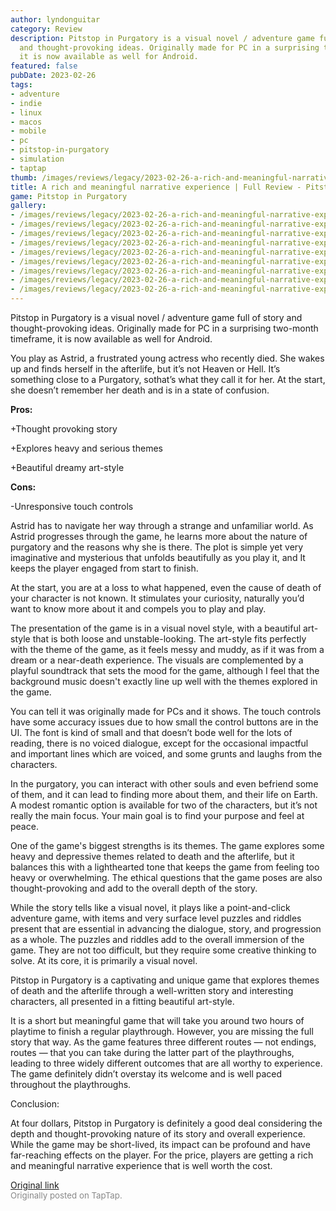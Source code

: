 ```yaml
---
author: lyndonguitar
category: Review
description: Pitstop in Purgatory is a visual novel / adventure game full of story
  and thought-provoking ideas. Originally made for PC in a surprising two-month timeframe,
  it is now available as well for Android.
featured: false
pubDate: 2023-02-26
tags:
- adventure
- indie
- linux
- macos
- mobile
- pc
- pitstop-in-purgatory
- simulation
- taptap
thumb: /images/reviews/legacy/2023-02-26-a-rich-and-meaningful-narrative-experience--full-review---pitstop-in-purgatory-0.avif
title: A rich and meaningful narrative experience | Full Review - Pitstop in Purgatory
game: Pitstop in Purgatory
gallery:
- /images/reviews/legacy/2023-02-26-a-rich-and-meaningful-narrative-experience--full-review---pitstop-in-purgatory-0.avif
- /images/reviews/legacy/2023-02-26-a-rich-and-meaningful-narrative-experience--full-review---pitstop-in-purgatory-1.avif
- /images/reviews/legacy/2023-02-26-a-rich-and-meaningful-narrative-experience--full-review---pitstop-in-purgatory-2.avif
- /images/reviews/legacy/2023-02-26-a-rich-and-meaningful-narrative-experience--full-review---pitstop-in-purgatory-3.avif
- /images/reviews/legacy/2023-02-26-a-rich-and-meaningful-narrative-experience--full-review---pitstop-in-purgatory-4.avif
- /images/reviews/legacy/2023-02-26-a-rich-and-meaningful-narrative-experience--full-review---pitstop-in-purgatory-5.avif
- /images/reviews/legacy/2023-02-26-a-rich-and-meaningful-narrative-experience--full-review---pitstop-in-purgatory-6.avif
- /images/reviews/legacy/2023-02-26-a-rich-and-meaningful-narrative-experience--full-review---pitstop-in-purgatory-7.avif
- /images/reviews/legacy/2023-02-26-a-rich-and-meaningful-narrative-experience--full-review---pitstop-in-purgatory-8.avif
---
```

Pitstop in Purgatory is a visual novel / adventure game full of story and thought-provoking ideas. Originally made for PC in a surprising two-month timeframe, it is now available as well for Android.

You play as Astrid, a frustrated young actress who recently died. She wakes up and finds herself in the afterlife, but it’s not Heaven or Hell. It’s something close to a Purgatory, sothat’s what they call it for her. At the start, she doesn’t remember her death and is in a state of confusion.


**Pros:**


+Thought provoking story

+Explores heavy and serious themes

+Beautiful dreamy art-style


**Cons:**


-Unresponsive touch controls

Astrid has to navigate her way through a strange and unfamiliar world. As Astrid progresses through the game, he learns more about the nature of purgatory and the reasons why she is there. The plot is simple yet very imaginative and mysterious that unfolds beautifully as you play it, and It keeps the player engaged from start to finish.

At the start, you are at a loss to what happened, even the cause of death of your character is not known. It stimulates your curiosity, naturally you’d want to know more about it and compels you to play and play.

The presentation of the game is in a visual novel style, with a beautiful art-style that is both loose and unstable-looking. The art-style fits perfectly with the theme of the game, as it feels messy and muddy, as if it was from a dream or a near-death experience. The visuals are complemented by a playful soundtrack that sets the mood for the game, although I feel that the background music doesn't exactly line up well with the themes explored in the game.

You can tell it was originally made for PCs and it shows. The touch controls have some accuracy issues due to how small the control buttons are in the UI. The font is kind of small and that doesn’t bode well for the lots of reading, there is no voiced dialogue, except for the occasional impactful and important lines which are voiced, and some grunts and laughs from the characters.

In the purgatory, you can interact with other souls and even befriend some of them, and it can lead to finding more about them, and their life on Earth. A modest romantic option is available for two of the characters, but it’s not really the main focus. Your main goal is to find your purpose and feel at peace.

One of the game's biggest strengths is its themes. The game explores some heavy and depressive themes related to death and the afterlife, but it balances this with a lighthearted tone that keeps the game from feeling too heavy or overwhelming. The ethical questions that the game poses are also thought-provoking and add to the overall depth of the story.

While the story tells like a visual novel, it plays like a point-and-click adventure game, with items and very surface level puzzles and riddles present that are essential in advancing the dialogue, story, and progression as a whole. The puzzles and riddles add to the overall immersion of the game. They are not too difficult, but they require some creative thinking to solve. At its core, it is primarily a visual novel.

Pitstop in Purgatory is a captivating and unique game that explores themes of death and the afterlife through a well-written story and interesting characters, all presented in a fitting beautiful art-style.

It is a short but meaningful game that will take you around two hours of playtime to finish a regular playthrough. However, you are missing the full story that way. As the game features three different routes — not endings, routes — that you can take during the latter part of the playthroughs, leading to three widely different outcomes that are all worthy to experience. The game definitely didn’t overstay its welcome and is well paced throughout the playthroughs.

Conclusion:

At four dollars, Pitstop in Purgatory is definitely a good deal considering the depth and thought-provoking nature of its story and overall experience. While the game may be short-lived, its impact can be profound and have far-reaching effects on the player. For the price, players are getting a rich and meaningful narrative experience that is well worth the cost.

[Original link](https://www.taptap.io/post/4649426)<br><span style="font-size: 0.95em; color: #888;">Originally posted on TapTap.</span>